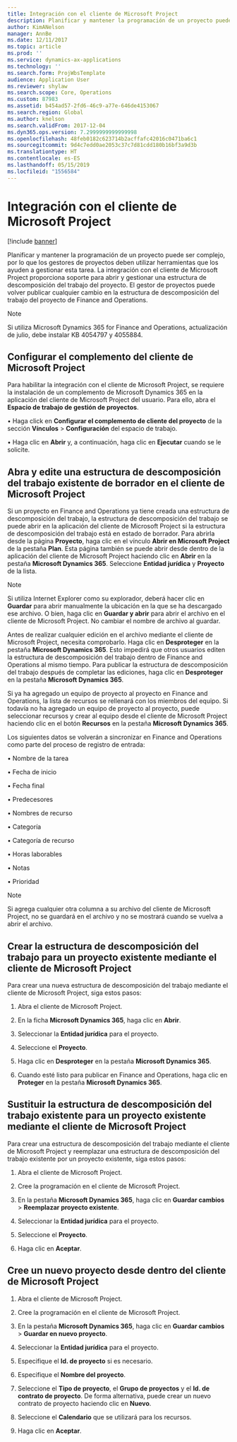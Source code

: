 ```yaml
---
title: Integración con el cliente de Microsoft Project
description: Planificar y mantener la programación de un proyecto puede ser complejo, por lo que los gestores de proyectos deben utilizar herramientas que los ayuden a gestionar esta tarea. La integración con el cliente de Microsoft Project proporciona soporte para abrir y gestionar una estructura de descomposición del trabajo del proyecto.
author: KimANelson
manager: AnnBe
ms.date: 12/11/2017
ms.topic: article
ms.prod: ''
ms.service: dynamics-ax-applications
ms.technology: ''
ms.search.form: ProjWbsTemplate
audience: Application User
ms.reviewer: shylaw
ms.search.scope: Core, Operations
ms.custom: 87983
ms.assetid: b454ad57-2fd6-46c9-a77e-646de4153067
ms.search.region: Global
ms.author: knelson
ms.search.validFrom: 2017-12-04
ms.dyn365.ops.version: 7.2999999999999998
ms.openlocfilehash: 48feb0182c623714b2acffafc42016c0471ba6c1
ms.sourcegitcommit: 9d4c7edd0ae2053c37c7d81cdd180b16bf3a9d3b
ms.translationtype: HT
ms.contentlocale: es-ES
ms.lasthandoff: 05/15/2019
ms.locfileid: "1556584"
---
```

# <a name="microsoft-project-client-integration"></a>Integración con el cliente de Microsoft Project

[!include [banner](../includes/banner.md)]

Planificar y mantener la programación de un proyecto puede ser complejo, por lo que los gestores de proyectos deben utilizar herramientas que los ayuden a gestionar esta tarea. La integración con el cliente de Microsoft Project proporciona soporte para abrir y gestionar una estructura de descomposición del trabajo del proyecto. El gestor de proyectos puede volver publicar cualquier cambio en la estructura de descomposición del trabajo del proyecto de Finance and Operations.

> [!NOTE]
> Si utiliza Microsoft Dynamics 365 for Finance and Operations, actualización de julio, debe instalar KB 4054797 y 4055884.

## <a name="configure-the-microsoft-project-client-add-in"></a>Configurar el complemento del cliente de Microsoft Project
Para habilitar la integración con el cliente de Microsoft Project, se requiere la instalación de un complemento de Microsoft Dynamics 365 en la aplicación del cliente de Microsoft Project del usuario. Para ello, abra el **Espacio de trabajo de gestión de proyectos**.

•   Haga click en **Configurar el complemento de cliente del proyecto** de la sección **Vínculos** > **Configuración** del espacio de trabajo.

•   Haga clic en **Abrir** y, a continuación, haga clic en **Ejecutar** cuando se le solicite.

## <a name="open-and-edit-an-existing-draft-work-breakdown-structure-in-microsoft-project-client"></a>Abra y edite una estructura de descomposición del trabajo existente de borrador en el cliente de Microsoft Project
Si un proyecto en Finance and Operations ya tiene creada una estructura de descomposición del trabajo, la estructura de descomposición del trabajo se puede abrir en la aplicación del cliente de Microsoft Project si la estructura de descomposición del trabajo está en estado de borrador. Para abrirla desde la página **Proyecto**, haga clic en el vínculo **Abrir en Microsoft Project** de la pestaña **Plan**. Esta página también se puede abrir desde dentro de la aplicación del cliente de Microsoft Project haciendo clic en **Abrir** en la pestaña **Microsoft Dynamics 365**. Seleccione **Entidad jurídica** y **Proyecto** de la lista.

> [!NOTE]
> Si utiliza Internet Explorer como su explorador, deberá hacer clic en **Guardar** para abrir manualmente la ubicación en la que se ha descargado ese archivo. O bien, haga clic en **Guardar y abrir** para abrir el archivo en el cliente de Microsoft Project. No cambiar el nombre de archivo al guardar.

Antes de realizar cualquier edición en el archivo mediante el cliente de Microsoft Project, necesita comprobarlo. Haga clic en **Desproteger** en la pestaña **Microsoft Dynamics 365**. Esto impedirá que otros usuarios editen la estructura de descomposición del trabajo dentro de Finance and Operations al mismo tiempo. Para publicar la estructura de descomposición del trabajo después de completar las ediciones, haga clic en **Desproteger** en la pestaña **Microsoft Dynamics 365**.

Si ya ha agregado un equipo de proyecto al proyecto en Finance and Operations, la lista de recursos se rellenará con los miembros del equipo. Si todavía no ha agregado un equipo de proyecto al proyecto, puede seleccionar recursos y crear al equipo desde el cliente de Microsoft Project haciendo clic en el botón **Recursos** en la pestaña **Microsoft Dynamics 365**. 

Los siguientes datos se volverán a sincronizar en Finance and Operations como parte del proceso de registro de entrada:

•   Nombre de la tarea

•   Fecha de inicio

•   Fecha final

•   Predecesores

•   Nombres de recurso

•   Categoría

•   Categoría de recurso

•   Horas laborables

•   Notas

•   Prioridad

> [!NOTE]
> Si agrega cualquier otra columna a su archivo del cliente de Microsoft Project, no se guardará en el archivo y no se mostrará cuando se vuelva a abrir el archivo.

## <a name="create-the-work-breakdown-structure-for-an-existing-project-using-microsoft-project-client"></a>Crear la estructura de descomposición del trabajo para un proyecto existente mediante el cliente de Microsoft Project
Para crear una nueva estructura de descomposición del trabajo mediante el cliente de Microsoft Project, siga estos pasos:


1.  Abra el cliente de Microsoft Project.

2.  En la ficha **Microsoft Dynamics 365**, haga clic en **Abrir**.

3.  Seleccionar la **Entidad jurídica** para el proyecto.

4.  Seleccione el **Proyecto**.

5.  Haga clic en **Desproteger** en la pestaña **Microsoft Dynamics 365**.

6.  Cuando esté listo para publicar en Finance and Operations, haga clic en **Proteger** en la pestaña **Microsoft Dynamics 365**.

## <a name="replace-the-existing-work-breakdown-structure-for-an-existing-project-using-microsoft-project-client"></a>Sustituir la estructura de descomposición del trabajo existente para un proyecto existente mediante el cliente de Microsoft Project
Para crear una estructura de descomposición del trabajo mediante el cliente de Microsoft Project y reemplazar una estructura de descomposición del trabajo existente por un proyecto existente, siga estos pasos:

1.  Abra el cliente de Microsoft Project.

2.  Cree la programación en el cliente de Microsoft Project.

3.  En la pestaña **Microsoft Dynamics 365**, haga clic en **Guardar cambios** > **Reemplazar proyecto existente**.

4.  Seleccionar la **Entidad jurídica** para el proyecto.

5.  Seleccione el **Proyecto**.

6.  Haga clic en **Aceptar**.

## <a name="create-a-new-project-from-within-microsoft-project-client"></a>Cree un nuevo proyecto desde dentro del cliente de Microsoft Project


1.  Abra el cliente de Microsoft Project.

2.  Cree la programación en el cliente de Microsoft Project.

3.  En la pestaña **Microsoft Dynamics 365**, haga clic en **Guardar cambios** > **Guardar en nuevo proyecto**.

4.  Seleccionar la **Entidad jurídica** para el proyecto.

5.  Especifique el **Id. de proyecto** si es necesario.

6.  Especifique el **Nombre del proyecto**.

7.  Seleccione el **Tipo de proyecto**, el **Grupo de proyectos** y el **Id. de contrato de proyecto**. De forma alternativa, puede crear un nuevo contrato de proyecto haciendo clic en **Nuevo**.

8.  Seleccione el **Calendario** que se utilizará para los recursos.

11. Haga clic en **Aceptar**.
